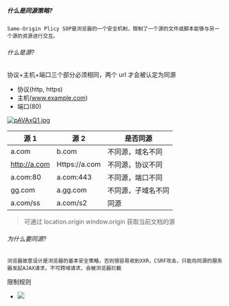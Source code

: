 ##### 什么是同源策略?

`Same-Origin Plicy SOP是浏览器的一个安全机制，限制了一个源的文件或脚本能够与另一个源的资源进行交互。`

###### 什么是源?

协议+主机+端口三个部分必须相同，两个 url 才会被认定为同源

- 协议(http, https)
- 主机(www.example.com)
- 端口(80)

[![pAVAxQ1.jpg](https://s21.ax1x.com/2024/09/02/pAVAxQ1.jpg)](https://imgse.com/i/pAVAxQ1)

| 源 1         | 源 2          | 是否同源           |
| ------------ | ------------- | ------------------ |
| a.com        | b.com         | 不同源，域名不同   |
| http://a.com | Https://a.com | 不同源，协议不同   |
| a.com:80     | a.com:443     | 不同源，端口不同   |
| gg.com       | a.gg.com      | 不同源，子域名不同 |
| a.com/ss     | a.com/s2      | 同源               |

> 可通过 location.origin window.origin 获取当前文档的源

###### 为什么要同源?

`浏览器故意设计是浏览器的基本安全策略，否则很容易收到XXR，CSRF攻击，只能向同源的服务器发起AJAX请求，不可跨域请求，会被浏览器拦截`

限制规则

- <img src="url"> <link href="url"> <script scr="url"><form>表单提交，支持跨域

- AJAX 不可以向其他源发送网络请求，会被浏览器拦截。注意：<strong style="color: red">拦截的不是请求，而是响应，服务端依然可以收到请求</strong>

- cookie,localStorage,DOM 操作支持跨域，不能访问 iframe 嵌入的其他页面内部内容

  [![pAVEBY4.png](https://s21.ax1x.com/2024/09/02/pAVEBY4.png)](https://imgse.com/i/pAVEBY4)

##### 跨域解决方案

###### CORS 跨域资源共享

`CORS是一种标准的HTTP机制，允许浏览器向跨域服务器发送请求获取资源。实现方案：通过在响应中设置特定HTTP响应头，告诉浏览器该请求允许跨域访问`

- Access-Control-Allow-Origin：允许访问的源，值可以是具体的源
- Access-Control-Allow-Methods：允许 HTTP 方法
- Access-Control-Allow-Headers：列出允许的自定义请求头
- Access-Control-Allow-Credentials：指示是否允许发送 Cookie，true 允许发送

```js
app.use((req, res, next) => {
  res.header('Access-Control-Allow-Origin', 'https://example.com');
  res.header('Access-Control-Allow-Methods', 'GET,POST,PUT,DELETE');
  res.header('Access-Control-Allow-Headers', 'Content-Type');
  res.header('Access-Control-Allow-Credentials', 'true');
  next();
});
```

###### Node 代理跨域

`通过代理服务器可以实现跨域请求。这通常设计使用某些中间件库来转发请求，最常用的是http-proxy-middleware`

```javascript
// proxy-server.js
const express = require('express');
const { createProxyMiddleware } = require('http-proxy-middleware');

const app = express();

// 配置代理中间件
app.use(
  '/api',
  createProxyMiddleware({
    target: 'http://example.com', // 目标服务器的 URL
    changeOrigin: true, // 改变请求头的 origin，伪装成目标服务器同源
    pathRewrite: {
      '^/api': '', // 重写路径，移除 "/api"
    },
  })
);

app.listen(3000, () => {
  console.log('代理服务器运行在 http://localhost:3000');
});
```

或者通过 Node.js 的 http 模块手动实现一个简单的代理服务器

```javascript
const http = require('http');
const httpProxy = require('http-proxy');

// 创建代理服务器
const proxy = httpProxy.createProxyServer();

// 创建 HTTP 服务器并设置请求处理
const server = http.createServer((req, res) => {
  // 检查请求路径是否是代理路径
  if (req.url.startsWith('/api')) {
    proxy.web(req, res, { target: 'http://example.com' }); // 代理请求到目标服务器
  } else {
    res.writeHead(200, { 'Content-Type': 'text/plain' });
    res.end('This is not a proxy request.');
  }
});

server.listen(3000, () => {
  console.log('代理服务器运行在 http://localhost:3000');
});
```

###### Nginx 代理跨域

`配置Nginx的配置文件，通常位于/etc/nginx/nginx.conf`

```
server {
    listen 80;

    server_name your_domain.com;  # 你的域名或者 IP 地址
    location /api {
        proxy_pass http://backend_server;  # 替换为你的后端服务器地址
        proxy_set_header Host $host;# 设置请求头，用于保持客户端原始请求头的信息
        proxy_set_header X-Real-IP $remote_addr;
        proxy_set_header X-Forwarded-For $proxy_add_x_forwarded_for;
        proxy_set_header X-Forwarded-Proto $scheme;

        # 处理 CORS
        add_header Access-Control-Allow-Origin *;
        add_header Access-Control-Allow-Methods 'GET, POST, OPTIONS';
        add_header Access-Control-Allow-Headers 'Origin, Content-Type, Accept, Authorization';

        # 如果需要处理预检请求
        if ($request_method = OPTIONS) {
            return 204;
        }
    }
}

```

proxy_pass: 指定请求应该代理到的后端服务器地址

proxy_set_header: 设置请求头，用于保持客户端原始请求头的信息。

add_header：添加 HTTP 响应头，允许跨域请求

Access-Control-Allow-Origin: 指定允许哪些域进行跨域请求。

###### JSONP

`利用<script>标签的特性，script标签没有同源策略限制，意味着可以从其他域加载并执行javascript代码，只支持GET方法`

实现步骤如下：

1. `客户端发起请求`：客户端创建一个 script 标签，并将其 src 属性设置为要请求的服务器地址。通常，客户端会在 URL 中传递一个回调函数的名字,比如 callback=myCallback

2. `服务器返回数据`：服务器接收到请求后，会把数据包装在一个回调函数中，然后以 js 代码的形式返回。例如，如果请求的回调函数是 myCallback，那么服务器返回的数据格式可能是 myCallback({"key": "value"})

3. `客户端处理响应`：浏览器接收到这个响应后，会执行 js 代码，即调用 myCallback 函数，并将数据作为参数传递给它。

   **客户端代码在http://example.com域名下，需要访问http://api.exampe.net服务器上的数据**

   ```js
   <!DOCTYPE html>
   <html lang="en">
   <head>
       <meta charset="UTF-8">
       <title>JSONP Example</title>
       <script>
           // 定义回调函数，这个函数将在 JSONP 响应到达时被调用
           function handleUserData(data) {
               console.log("Received data:", data);
               document.getElementById('user-info').innerText = `User: ${data.name}, Age: ${data.age}`;
           }

           // 动态创建一个 <script> 标签
           function fetchUserData() {
               var script = document.createElement('script');
               // 将 <script> 标签的 src 设置为目标服务器的 URL，并包含回调参数
               script.src = 'http://api.example.net/user?callback=handleUserData';
               // 将 <script> 标签添加到 DOM 中，以便发送请求
               document.body.appendChild(script);
           }

           // 页面加载完成后，调用 fetchUserData 函数
           window.onload = function() {
               fetchUserData();
           };
       </script>
   </head>
   <body>
       <h1>JSONP Example</h1>
       <p id="user-info">Loading user data...</p>
   </body>
   </html>
   ```

   **服务器端代码http://api.example.net**

   `服务器解析请求URL，获取callback参数的值，这个值是客户端定义的回调函数的名字，服务器构建JSONP响应，内容是一个调用回调函数的js代码，浏览器收到服务器返回的js代码后，会执行它，调用handleUserData函数`

   ```js
   const http = require('http');

   const server = http.createServer((req, res) => {
     // 解析请求 URL
     const url = new URL(req.url, `http://${req.headers.host}`);

     if (url.pathname === '/user') {
       // 获取 callback 参数的值
       const callback = url.searchParams.get('callback');

       // 模拟的用户数据
       const userData = {
         name: 'John Doe',
         age: 30,
       };

       // JSONP 响应，返回的内容是 JavaScript 代码：调用回调函数，并传入数据
       res.writeHead(200, { 'Content-Type': 'application/javascript' });
       res.end(`${callback}(${JSON.stringify(userData)})`);
     } else {
       // 其他请求返回 404
       res.writeHead(404, { 'Content-Type': 'text/plain' });
       res.end('Not Found');
     }
   });

   server.listen(3000, () => {
     console.log('Server running at http://api.example.net:3000/');
   });
   ```

###### WebSocket

`假设一个前端应用在http://example.com域名下，需要链接到位于ws://api.example.net上的WebSocket服务器`

客户端代码

```html
<!DOCTYPE html>
<html lang="en">
  <head>
    <meta charset="UTF-8" />
    <title>WebSocket Example</title>
    <script>
      // 创建一个 WebSocket 连接到 ws://api.example.net
      const socket = new WebSocket('ws://api.example.net');

      // 当 WebSocket 连接成功时触发
      socket.onopen = function () {
        console.log('WebSocket connection established');
        // 发送消息给服务器
        socket.send('Hello Server!');
      };

      // 当接收到服务器发送的消息时触发
      socket.onmessage = function (event) {
        console.log('Message from server:', event.data);
      };

      // 当 WebSocket 连接关闭时触发
      socket.onclose = function (event) {
        console.log('WebSocket connection closed:', event);
      };

      // 当 WebSocket 发生错误时触发
      socket.onerror = function (error) {
        console.error('WebSocket error:', error);
      };
    </script>
  </head>
  <body>
    <h1>WebSocket Example</h1>
  </body>
</html>
```

服务器

```js
const WebSocket = require('ws');

// 创建 WebSocket 服务器，监听 8080 端口
const wss = new WebSocket.Server({ port: 8080 });

wss.on('connection', function connection(ws) {
  console.log('A new client connected');

  // 当接收到客户端的消息时触发
  ws.on('message', function incoming(message) {
    console.log('received: %s', message);

    // 发送消息给客户端
    ws.send(`Hello, you sent -> ${message}`);
  });

  // 当客户端连接关闭时触发
  ws.on('close', function () {
    console.log('A client disconnected');
  });

  // 向客户端发送消息
  ws.send('Welcome to the WebSocket server!');
});

console.log('WebSocket server is running on ws://localhost:8080');
```

###### Window.postMessage

`浏览器提供的API，用于在不同的窗口或者iframe之间进行安全的跨域通信。它允许页面之间在浏览器中通过发送消息来交流数据，而不需要共享相同的源`

```
targetWindow.postMessage(message, targetOrigin, [transfer]);
```

targetWindwo: 接受消息的窗口对象，通常是一个 iframe 的 contentWindow 属性，或者是 window.parent

message： 传递给目标串口的数据，可以是字符串也可以是对象

targetOrigin: 指定目标串口的源，只有当目标庄口的源于 targetOrigin 匹配时，消息才会被接受

transfer: 将所有权限转移给目标窗口而不是复制

**主页面向 iframe 发送消息**

```html
<!DOCTYPE html>
<html lang="en">
  <head>
    <meta charset="UTF-8" />
    <title>Parent Page</title>
  </head>
  <body>
    <iframe id="childFrame" src="child.html"></iframe>
    <button onclick="sendMessage()">Send Message to Child</button>
    <script>
      function sendMessage() {
        const iframe = document.getElementById('childFrame');
        // 向 iframe 发送消息，目标域为 child.html 所在的域
        iframe.contentWindow.postMessage('Hello, Child!', 'http://child-domain.com');
      }

      // 监听来自 iframe 的消息
      window.addEventListener('message', (event) => {
        if (event.origin === 'http://child-domain.com') {
          console.log('Received message from child:', event.data);
        }
      });
    </script>
  </body>
</html>
```

**Iframe 子页面**

```html
<!DOCTYPE html>
<html lang="en">
  <head>
    <meta charset="UTF-8" />
    <title>Child Page</title>
  </head>
  <body>
    <script>
      // 监听来自父页面的消息
      window.addEventListener('message', (event) => {
        if (event.origin === 'http://parent-domain.com') {
          console.log('Received message from parent:', event.data);

          // 向父页面发送回消息
          event.source.postMessage('Hello, Parent!', event.origin);
        }
      });
    </script>
  </body>
</html>
```

###### document.domain + iframe

`是一种比较老的方式，用来实现同一个父页面和子页面之间的跨域通信，这种方式用来实现同一个父页面和子页面之间的跨域通信。这种方法依赖于修改document.domain，使得两个页面的同源策略被放宽，从而允许他们彼此访问对方的内容`

主页面

```html
<!DOCTYPE html>
<html lang="en">
  <head>
    <meta charset="UTF-8" />
    <title>Main Page</title>
  </head>
  <body>
    <iframe id="myFrame" src="http://another.example.com/child.html"></iframe>

    <script>
      // 修改 document.domain
      document.domain = 'example.com';

      function sendMessageToIframe() {
        var iframe = document.getElementById('myFrame');
        iframe.contentWindow.postMessage('Hello from parent!', '*');
      }

      // 监听来自 iframe 的消息
      window.addEventListener('message', (event) => {
        if (event.origin === 'http://another.example.com') {
          console.log('Received message from iframe:', event.data);
        }
      });
    </script>
  </body>
</html>
```

子页面

```html
<!DOCTYPE html>
<html lang="en">
  <head>
    <meta charset="UTF-8" />
    <title>Child Page</title>
  </head>
  <body>
    <script>
      // 修改 document.domain
      document.domain = 'example.com';

      // 监听来自父页面的消息
      window.addEventListener('message', (event) => {
        if (event.origin === 'http://sub.example.com') {
          console.log('Received message from parent:', event.data);

          // 回复父页面
          event.source.postMessage('Hello from child!', event.origin);
        }
      });
    </script>
  </body>
</html>
```

###### wondow.location.hash + iframe

`实现页面间的通信，特别是在同一域下的页面之间，这种方法涉及到通过URL的片段标志符在页面之间传递信息`

window.location.hash 是 URL 的一部分，用于指定一个页面的锚点。当 URL 中的 hash 发生变化时，浏览器会自动滚动到对应的锚点，并且会出发 hashchange 事件。通过这种机制，可以在父页面和嵌套 iframe 之间传递简单信息

父页面

```html
<!DOCTYPE html>
<html lang="en">
  <head>
    <meta charset="UTF-8" />
    <title>Parent Page</title>
  </head>
  <body>
    <iframe id="myFrame" src="child.html" style="width:100%; height:300px;"></iframe>

    <script>
      // 监听 hashchange 事件
      window.addEventListener('hashchange', () => {
        console.log('Hash changed:', window.location.hash);
      });

      // 向 iframe 发送消息
      function sendMessageToIframe(message) {
        const iframe = document.getElementById('myFrame');
        iframe.contentWindow.location.hash = `message=${encodeURIComponent(message)}`;
      }

      // 发送消息到 iframe
      sendMessageToIframe('Hello from parent!');
    </script>
  </body>
</html>
```

子页面

```html
<!DOCTYPE html>
<html lang="en">
  <head>
    <meta charset="UTF-8" />
    <title>Child Page</title>
  </head>
  <body>
    <script>
      // 监听 hashchange 事件
      window.addEventListener('hashchange', () => {
        const hash = window.location.hash.substring(1); // 去掉开头的 #
        const params = new URLSearchParams(hash);
        const message = params.get('message');
        if (message) {
          console.log('Received message from parent:', decodeURIComponent(message));
        }
      });
    </script>
  </body>
</html>
```

###### window.name +iframe

`window.name是一个特殊的属性，可以在不同的页面加载过程中保持其值。通过在父页面和iframe中设置和读取window.name。可以实现页面之间的数据传递，即使iframe导航到另一个页面，window.name保持不变`

父页面

```html
<!DOCTYPE html>
<html lang="en">
  <head>
    <meta charset="UTF-8" />
    <title>Parent Page</title>
  </head>
  <body>
    <iframe id="myFrame" src="child.html" style="width:100%; height:300px;"></iframe>

    <script>
      // 向 iframe 发送消息
      function sendMessageToIframe(message) {
        const iframe = document.getElementById('myFrame');
        // 设置 window.name 的值
        iframe.contentWindow.name = message;
      }

      // 发送消息到 iframe
      sendMessageToIframe('Hello from parent!');
    </script>
  </body>
</html>
```

子页面

```html
<!DOCTYPE html>
<html lang="en">
  <head>
    <meta charset="UTF-8" />
    <title>Child Page</title>
  </head>
  <body>
    <script>
      // 读取 window.name 的值
      function readMessageFromParent() {
        const message = window.name;
        console.log('Received message from parent:', message);
      }

      // 执行读取操作
      readMessageFromParent();
    </script>
  </body>
</html>
```
